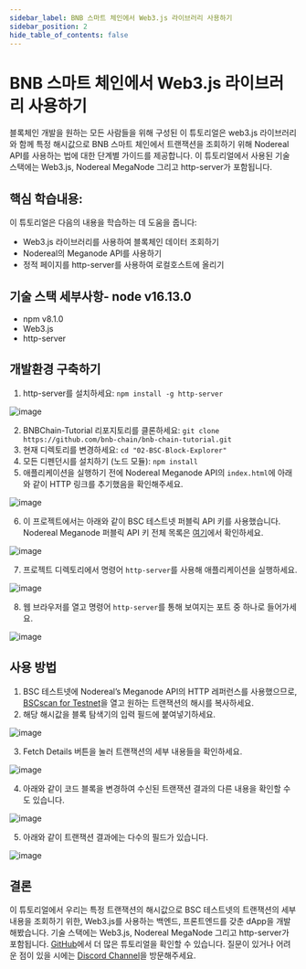 ```yaml
---
sidebar_label: BNB 스마트 체인에서 Web3.js 라이브러리 사용하기
sidebar_position: 2
hide_table_of_contents: false
---
```


# BNB 스마트 체인에서 Web3.js 라이브러리 사용하기
블록체인 개발을 원하는 모든 사람들을 위해 구성된 이 튜토리얼은 web3.js 라이브러리와 함께 특정 해시값으로 BNB 스마트 체인에서 트랜잭션을 조회하기 위해 Nodereal API를 사용하는 법에 대한 단계별 가이드를 제공합니다. 이 튜토리얼에서 사용된 기술 스택에는 Web3.js, Nodereal MegaNode 그리고 http-server가 포함됩니다.

## 핵심 학습내용:
이 튜토리얼은 다음의 내용을 학습하는 데 도움을 줍니다:
-	Web3.js 라이브러리를 사용하여 블록체인 데이터 조회하기
-	Nodereal의 Meganode API를 사용하기
-	정적 페이지를 http-server를 사용하여 로컬호스트에 올리기

## 기술 스택 세부사항-	node v16.13.0
-	npm v8.1.0
-	Web3.js
-	http-server 

## 개발환경 구축하기
1. http-server를 설치하세요: ```npm install -g http-server```

![image](https://user-images.githubusercontent.com/93580180/177191619-12099c27-bd4e-414b-8fda-b3bdd52c5d51.png)
 
2.	BNBChain-Tutorial 리포지토리를 클론하세요: ```git clone https://github.com/bnb-chain/bnb-chain-tutorial.git```
3.	현재 디렉토리를 변경하세요: ```cd "02-BSC-Block-Explorer"```
4.	모든 디펜던시를 설치하기 (노드 모듈): ```npm install```
5.	애플리케이션을 실행하기 전에 Nodereal Meganode API의 ```index.html```에 아래와 같이 HTTP 링크를 추기했음을 확인해주세요.

![image](https://user-images.githubusercontent.com/93580180/177191680-2c9b530a-21fa-448b-bf88-e0d6558ada6a.png)

6.	이 프로젝트에서는 아래와 같이 BSC 테스트넷 퍼블릭 API 키를 사용했습니다. Nodereal Meganode 퍼블릭 API 키 전체 목록은 [여기](https://docs.nodereal.io/nodereal/meganode/meganode-api-overview/public-api-key)에서 확인하세요. 

![image](https://user-images.githubusercontent.com/93580180/177192584-f76dd7dd-ba44-461a-aac7-568703a4f78d.png)

7.	프로젝트 디렉토리에서 명령어 ```http-server```를 사용해 애플리케이션을 실행하세요.

![image](https://user-images.githubusercontent.com/93580180/177192648-29422ee0-c8d5-42ff-91e6-5db1bd4c985e.png)

8.	웹 브라우저를 열고 명령어 ```http-server```를 통해 보여지는 포트 중 하나로 들어가세요.

![image](https://user-images.githubusercontent.com/93580180/177192746-0d9953dd-d398-4e19-b630-30ed90f5e30a.png)

## 사용 방법
1.	BSC 테스트넷에 Nodereal’s Meganode API의 HTTP 레퍼런스를 사용했으므로, [BSCscan for Testnet](https://testnet.bscscan.com/)을 열고 원하는 트랜잭션의 해시를 복사하세요.
2.	해당 해시값을 블록 탐색기의 입력 필드에 붙여넣기하세요.

![image](https://user-images.githubusercontent.com/93580180/177192831-677e01c7-c3b9-4d11-b0df-4cdb47029cb0.png)

3. Fetch Details 버튼을 눌러 트랜잭션의 세부 내용들을 확인하세요.

![image](https://user-images.githubusercontent.com/93580180/177192858-7e04af6b-980c-4e19-8fa2-4af70752fc1c.png)

4.	아래와 같이 코드 블록을 변경하여 수신된 트랜잭션 결과의 다른 내용을 확인할 수도 있습니다.

![image](https://user-images.githubusercontent.com/93580180/177192885-67184a5e-2bf9-479d-b9ab-e00693020ee9.png)
 
5.	아래와 같이 트랜잭션 결과에는 다수의 필드가 있습니다.

![image](https://user-images.githubusercontent.com/93580180/177192924-78c07184-8222-4f0c-9eff-bf8fb0972f12.png)


## 결론
이 튜토리얼에서 우리는 특정 트랜잭션의 해시값으로 BSC 테스트넷의 트랜잭션의 세부 내용을 조회하기 위한, Web3.js를 사용하는 백엔드, 프론트엔드를 갖춘 dApp을 개발해봤습니다. 기술 스택에는 Web3.js, Nodereal MegaNode 그리고 http-server가 포함됩니다. [GitHub](https://github.com/bnb-chain/bnb-chain-tutorial)에서 더 많은 튜토리얼을 확인할 수 있습니다. 질문이 있거나 어려운 점이 있을 시에는 [Discord Channel](https://discord.com/channels/789402563035660308/912296662834241597)을 방문해주세요.


